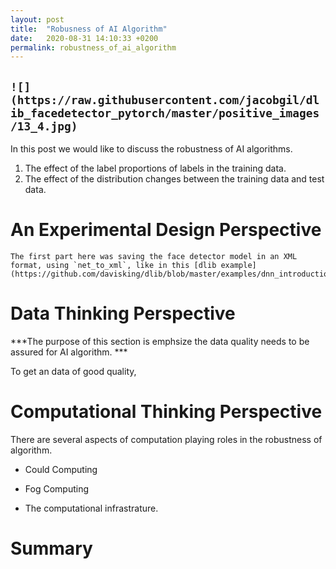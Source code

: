 ```yaml
---
layout: post
title:  "Robusness of AI Algorithm"
date:   2020-08-31 14:10:33 +0200
permalink: robustness_of_ai_algorithm
---
```


```![](https://raw.githubusercontent.com/jacobgil/dlib_facedetector_pytorch/master/positive_images/13_4.jpg)```
---

In this post we would like to discuss the robustness of AI algorithms.

 1. The effect of the label proportions of labels in the training data.
 2. The effect of the distribution changes between the training data and test data.

# An Experimental Design Perspective

```
The first part here was saving the face detector model in an XML format, using `net_to_xml`, like in this [dlib example](https://github.com/davisking/dlib/blob/master/examples/dnn_introduction_ex.cpp#L164).
```

# Data Thinking Perspective

***The purpose of this section is emphsize the data quality needs to be assured for AI algorithm. ***

To get an data of good quality,

# Computational Thinking Perspective

There are several aspects of computation playing roles in the robustness of algorithm. 

- Could Computing

- Fog Computing

- The computational infrastrature. 

# Summary
